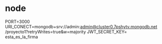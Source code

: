 # node

PORT=3000
URI_CONECT=mongodb+srv://admin:admin@cluster0.7pshytv.mongodb.net/proyecto1?retryWrites=true&w=majority
JWT_SECRET_KEY= esta_es_la_firma 
